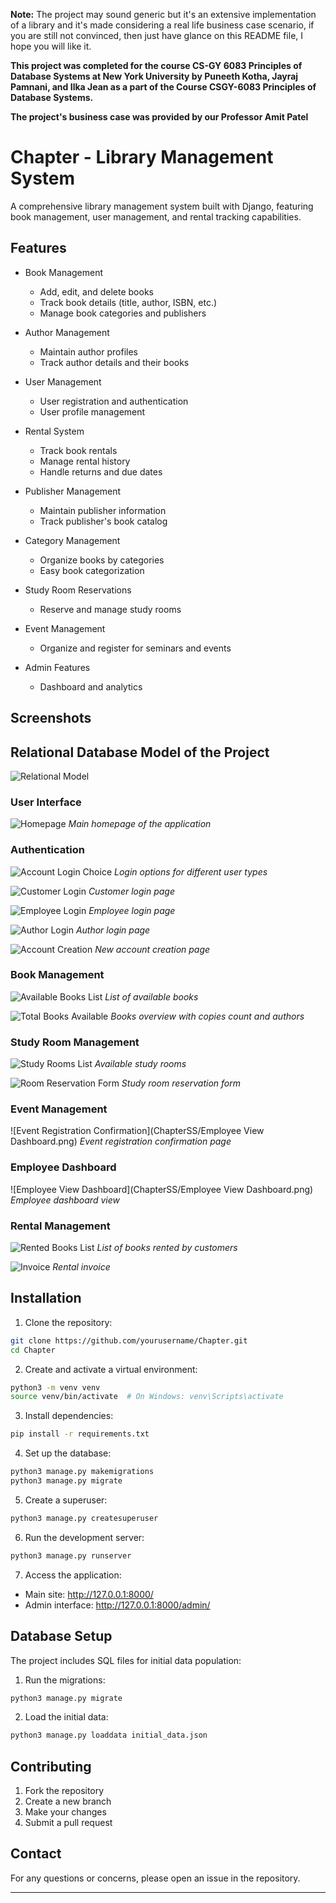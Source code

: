 **Note:** The project may sound generic but it's an extensive implementation of a library and it's made considering a real life business case scenario, if you are still not convinced, then just have glance on this README file, I hope you will like it.


**This project was completed for the course CS-GY 6083 Principles of Database Systems at New York University by Puneeth Kotha, Jayraj Pamnani, and Ilka Jean as a part of the Course CSGY-6083 Principles of Database Systems.**

**The project's business case was provided by our Professor Amit Patel**

# Chapter - Library Management System

A comprehensive library management system built with Django, featuring book management, user management, and rental tracking capabilities.

## Features

- Book Management
  - Add, edit, and delete books
  - Track book details (title, author, ISBN, etc.)
  - Manage book categories and publishers

- Author Management
  - Maintain author profiles
  - Track author details and their books

- User Management
  - User registration and authentication
  - User profile management

- Rental System
  - Track book rentals
  - Manage rental history
  - Handle returns and due dates

- Publisher Management
  - Maintain publisher information
  - Track publisher's book catalog

- Category Management
  - Organize books by categories
  - Easy book categorization

- Study Room Reservations
  - Reserve and manage study rooms

- Event Management
  - Organize and register for seminars and events

- Admin Features
  - Dashboard and analytics

## Screenshots

## Relational Database Model of the Project
![Relational Model](ChapterSS/RelationalModel.png)

### User Interface
![Homepage](ChapterSS/Homepage.png)
*Main homepage of the application*

### Authentication
![Account Login Choice](ChapterSS/AccountLoginChoice.png)
*Login options for different user types*

![Customer Login](ChapterSS/CustomerLogin.png)
*Customer login page*

![Employee Login](ChapterSS/EmployeeLogin.png)
*Employee login page*

![Author Login](ChapterSS/AuthorLogin.png)
*Author login page*

![Account Creation](ChapterSS/AccountCreationPage.png)
*New account creation page*

### Book Management
![Available Books List](ChapterSS/AvailableBooksList.png)
*List of available books*

![Total Books Available](ChapterSS/Total%20Books%20Available%20with%20Copies%20Count%20and%20Authors.png)
*Books overview with copies count and authors*

### Study Room Management
![Study Rooms List](ChapterSS/StudyRoomsList.png)
*Available study rooms*

![Room Reservation Form](ChapterSS/RoomReservationForm.png)
*Study room reservation form*

### Event Management
![Event Registration Confirmation](ChapterSS/Employee View Dashboard.png)
*Event registration confirmation page*

### Employee Dashboard
![Employee View Dashboard](ChapterSS/Employee View Dashboard.png)
*Employee dashboard view*

### Rental Management
![Rented Books List](ChapterSS/List%20of%20Books%20which%20the%20Customer%20has%20Rented%20out.png)
*List of books rented by customers*

![Invoice](ChapterSS/Invoice.png)
*Rental invoice*

## Installation

1. Clone the repository:
```bash
git clone https://github.com/yourusername/Chapter.git
cd Chapter
```

2. Create and activate a virtual environment:
```bash
python3 -m venv venv
source venv/bin/activate  # On Windows: venv\Scripts\activate
```

3. Install dependencies:
```bash
pip install -r requirements.txt
```

4. Set up the database:
```bash
python3 manage.py makemigrations
python3 manage.py migrate
```

5. Create a superuser:
```bash
python3 manage.py createsuperuser
```

6. Run the development server:
```bash
python3 manage.py runserver
```

7. Access the application:
- Main site: http://127.0.0.1:8000/
- Admin interface: http://127.0.0.1:8000/admin/

## Database Setup

The project includes SQL files for initial data population:

1. Run the migrations:
```bash
python3 manage.py migrate
```

2. Load the initial data:
```bash
python3 manage.py loaddata initial_data.json
```

## Contributing

1. Fork the repository
2. Create a new branch
3. Make your changes
4. Submit a pull request

## Contact

For any questions or concerns, please open an issue in the repository.

---


